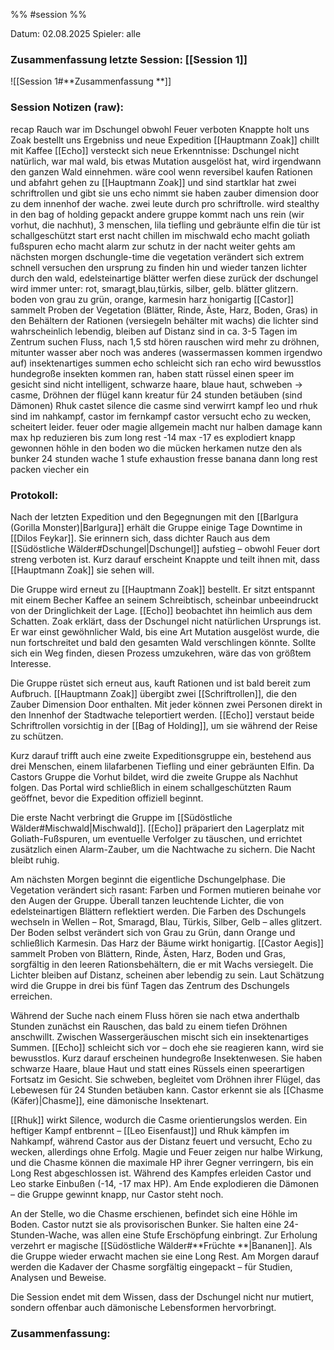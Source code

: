 %% #session %%

Datum: 02.08.2025
Spieler: alle

###  **Zusammenfassung letzte Session: [[Session 1]]**

![[Session 1#**Zusammenfassung **]]

###  **Session Notizen (raw):**
recap
Rauch war im Dschungel obwohl Feuer verboten
Knappte holt uns
Zoak bestellt uns
Ergebniss und neue Expedition
[[Hauptmann Zoak]] chillt mit Kaffee
[[Echo]] versteckt sich
neue Erkenntnisse: Dschungel nicht natürlich, war mal wald, bis etwas Mutation ausgelöst hat, wird irgendwann den ganzen Wald einnehmen.
wäre cool wenn reversibel
kaufen Rationen und abfahrt
gehen zu [[Hauptmann Zoak]] und sind startklar
hat zwei schriftrollen und gibt sie uns
echo nimmt sie
haben zauber dimension door zu dem innenhof der wache. zwei leute durch pro schriftrolle.
wird stealthy in den bag of holding gepackt
andere gruppe kommt nach uns rein (wir vorhut, die nachhut), 3 menschen, lila tiefling und gebräunte elfin
die tür ist schallgeschützt
start
erst nacht chillen im mischwald
echo macht goliath fußspuren
echo macht alarm zur schutz in der nacht
weiter gehts am nächsten morgen
dschungle-time
die vegetation verändert sich extrem schnell
versuchen den ursprung zu finden
hin und wieder tanzen lichter durch den wald, edelsteinartige blätter werfen diese zurück
der dschungel wird immer unter: rot, smaragt,blau,türkis, silber, gelb. blätter glitzern. boden von grau zu grün, orange, karmesin
harz honigartig
[[Castor]] sammelt Proben der Vegetation (Blätter, Rinde, Äste, Harz, Boden, Gras) in den Behältern der Rationen (versiegeln behälter mit wachs)
die lichter sind wahrscheinlich lebendig, bleiben auf Distanz
sind in ca. 3-5 Tagen im Zentrum
suchen Fluss, nach 1,5 std hören rauschen
wird mehr zu dröhnen, mitunter wasser aber noch was anderes (wassermassen kommen irgendwo auf)
insektenartiges summen
echo schleicht sich ran
echo wird bewusstlos
hundegroße insekten kommen ran, haben statt rüssel einen speer im gesicht
sind nicht intelligent, schwarze haare, blaue haut, schweben -> casme, Dröhnen der flügel kann kreatur für 24 stunden betäuben (sind Dämonen)
Rhuk castet silence
die casme sind verwirrt
kampf
leo und rhuk sind im nahkampf, castor im fernkampf
castor versucht echo zu wecken, scheitert leider.
feuer oder magie allgemein macht nur halben damage
kann max hp reduzieren bis zum long rest
-14 max
-17
es explodiert
knapp gewonnen
höhle in den boden wo die mücken herkamen
nutze den als bunker
24 stunden wache
1 stufe exhaustion
fresse banana
dann long rest
packen viecher ein


###  **Protokoll:**

Nach der letzten Expedition und den Begegnungen mit den [[Barlgura (Gorilla Monster)|Barlgura]] erhält die Gruppe einige Tage Downtime in [[Dilos Feykar]]. Sie erinnern sich, dass dichter Rauch aus dem [[Südöstliche Wälder#Dschungel|Dschungel]] aufstieg – obwohl Feuer dort streng verboten ist. Kurz darauf erscheint Knappte und teilt ihnen mit, dass [[Hauptmann Zoak]] sie sehen will.

Die Gruppe wird erneut zu [[Hauptmann Zoak]] bestellt. Er sitzt entspannt mit einem Becher Kaffee an seinem Schreibtisch, scheinbar unbeeindruckt von der Dringlichkeit der Lage. [[Echo]] beobachtet ihn heimlich aus dem Schatten. Zoak erklärt, dass der Dschungel nicht natürlichen Ursprungs ist. Er war einst gewöhnlicher Wald, bis eine Art Mutation ausgelöst wurde, die nun fortschreitet und bald den gesamten Wald verschlingen könnte. Sollte sich ein Weg finden, diesen Prozess umzukehren, wäre das von größtem Interesse.

Die Gruppe rüstet sich erneut aus, kauft Rationen und ist bald bereit zum Aufbruch. [[Hauptmann Zoak]] übergibt zwei [[Schriftrollen]], die den Zauber Dimension Door enthalten. Mit jeder können zwei Personen direkt in den Innenhof der Stadtwache teleportiert werden. [[Echo]] verstaut beide Schriftrollen vorsichtig in der [[Bag of Holding]], um sie während der Reise zu schützen.

Kurz darauf trifft auch eine zweite Expeditionsgruppe ein, bestehend aus drei Menschen, einem lilafarbenen Tiefling und einer gebräunten Elfin. Da Castors Gruppe die Vorhut bildet, wird die zweite Gruppe als Nachhut folgen. Das Portal wird schließlich in einem schallgeschützten Raum geöffnet, bevor die Expedition offiziell beginnt.

Die erste Nacht verbringt die Gruppe im [[Südöstliche Wälder#Mischwald|Mischwald]]. [[Echo]] präpariert den Lagerplatz mit Goliath-Fußspuren, um eventuelle Verfolger zu täuschen, und errichtet zusätzlich einen Alarm-Zauber, um die Nachtwache zu sichern. Die Nacht bleibt ruhig.

Am nächsten Morgen beginnt die eigentliche Dschungelphase. Die Vegetation verändert sich rasant: Farben und Formen mutieren beinahe vor den Augen der Gruppe. Überall tanzen leuchtende Lichter, die von edelsteinartigen Blättern reflektiert werden. Die Farben des Dschungels wechseln in Wellen – Rot, Smaragd, Blau, Türkis, Silber, Gelb – alles glitzert. Der Boden selbst verändert sich von Grau zu Grün, dann Orange und schließlich Karmesin. Das Harz der Bäume wirkt honigartig. [[Castor Aegis]] sammelt Proben von Blättern, Rinde, Ästen, Harz, Boden und Gras, sorgfältig in den leeren Rationsbehältern, die er mit Wachs versiegelt. Die Lichter bleiben auf Distanz, scheinen aber lebendig zu sein. Laut Schätzung wird die Gruppe in drei bis fünf Tagen das Zentrum des Dschungels erreichen.

Während der Suche nach einem Fluss hören sie nach etwa anderthalb Stunden zunächst ein Rauschen, das bald zu einem tiefen Dröhnen anschwillt. Zwischen Wassergeräuschen mischt sich ein insektenartiges Summen. [[Echo]] schleicht sich vor – doch ehe sie reagieren kann, wird sie bewusstlos. Kurz darauf erscheinen hundegroße Insektenwesen. Sie haben schwarze Haare, blaue Haut und statt eines Rüssels einen speerartigen Fortsatz im Gesicht. Sie schweben, begleitet vom Dröhnen ihrer Flügel, das Lebewesen für 24 Stunden betäuben kann. Castor erkennt sie als [[Chasme (Käfer)|Chasme]], eine dämonische Insektenart.

[[Rhuk]] wirkt Silence, wodurch die Casme orientierungslos werden. Ein heftiger Kampf entbrennt – [[Leo Eisenfaust]] und Rhuk kämpfen im Nahkampf, während Castor aus der Distanz feuert und versucht, Echo zu wecken, allerdings ohne Erfolg. Magie und Feuer zeigen nur halbe Wirkung, und die Chasme können die maximale HP ihrer Gegner verringern, bis ein Long Rest abgeschlossen ist. Während des Kampfes erleiden Castor und Leo starke Einbußen (-14, -17 max HP). Am Ende explodieren die Dämonen – die Gruppe gewinnt knapp, nur Castor steht noch.

An der Stelle, wo die Chasme erschienen, befindet sich eine Höhle im Boden. Castor nutzt sie als provisorischen Bunker. Sie halten eine 24-Stunden-Wache, was allen eine Stufe Erschöpfung einbringt. Zur Erholung verzehrt er magische [[Südöstliche Wälder#**Früchte **|Bananen]]. Als die Gruppe wieder erwacht machen sie eine Long Rest. Am Morgen darauf werden die Kadaver der Chasme sorgfältig eingepackt – für Studien, Analysen und Beweise.

Die Session endet mit dem Wissen, dass der Dschungel nicht nur mutiert, sondern offenbar auch dämonische Lebensformen hervorbringt.

### **Zusammenfassung:**



